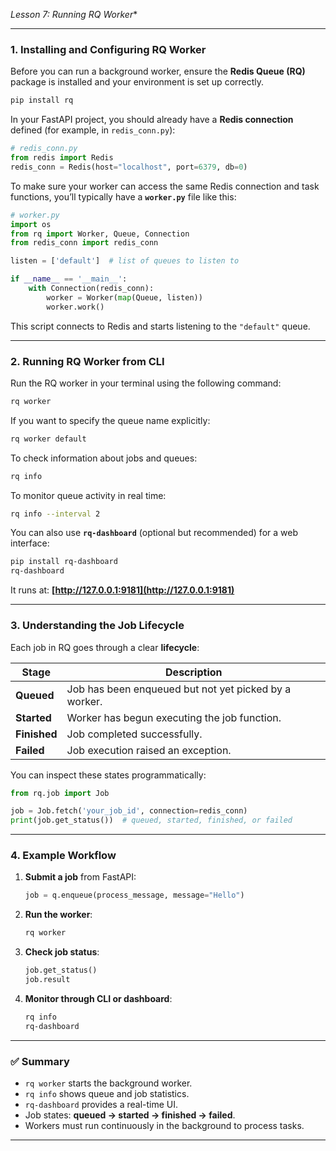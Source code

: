 *Lesson 7: Running RQ Worker**

---

### **1. Installing and Configuring RQ Worker**

Before you can run a background worker, ensure the **Redis Queue (RQ)** package is installed and your environment is set up correctly.

```bash
pip install rq
```

In your FastAPI project, you should already have a **Redis connection** defined (for example, in `redis_conn.py`):

```python
# redis_conn.py
from redis import Redis
redis_conn = Redis(host="localhost", port=6379, db=0)
```

To make sure your worker can access the same Redis connection and task functions, you’ll typically have a **`worker.py`** file like this:

```python
# worker.py
import os
from rq import Worker, Queue, Connection
from redis_conn import redis_conn

listen = ['default']  # list of queues to listen to

if __name__ == '__main__':
    with Connection(redis_conn):
        worker = Worker(map(Queue, listen))
        worker.work()
```

This script connects to Redis and starts listening to the `"default"` queue.

---

### **2. Running RQ Worker from CLI**

Run the RQ worker in your terminal using the following command:

```bash
rq worker
```

If you want to specify the queue name explicitly:

```bash
rq worker default
```

To check information about jobs and queues:

```bash
rq info
```

To monitor queue activity in real time:

```bash
rq info --interval 2
```

You can also use **`rq-dashboard`** (optional but recommended) for a web interface:

```bash
pip install rq-dashboard
rq-dashboard
```

It runs at: **[http://127.0.0.1:9181](http://127.0.0.1:9181)**

---

### **3. Understanding the Job Lifecycle**

Each job in RQ goes through a clear **lifecycle**:

| **Stage**    | **Description**                                       |
| ------------ | ----------------------------------------------------- |
| **Queued**   | Job has been enqueued but not yet picked by a worker. |
| **Started**  | Worker has begun executing the job function.          |
| **Finished** | Job completed successfully.                           |
| **Failed**   | Job execution raised an exception.                    |

You can inspect these states programmatically:

```python
from rq.job import Job

job = Job.fetch('your_job_id', connection=redis_conn)
print(job.get_status())  # queued, started, finished, or failed
```

---

### **4. Example Workflow**

1. **Submit a job** from FastAPI:

   ```python
   job = q.enqueue(process_message, message="Hello")
   ```
2. **Run the worker**:

   ```bash
   rq worker
   ```
3. **Check job status**:

   ```python
   job.get_status()
   job.result
   ```
4. **Monitor through CLI or dashboard**:

   ```bash
   rq info
   rq-dashboard
   ```

---

### ✅ **Summary**

* `rq worker` starts the background worker.
* `rq info` shows queue and job statistics.
* `rq-dashboard` provides a real-time UI.
* Job states: **queued → started → finished → failed**.
* Workers must run continuously in the background to process tasks.

---

